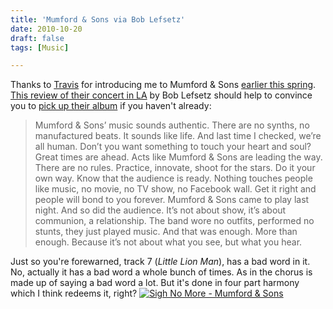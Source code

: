 ```yaml
---
title: 'Mumford & Sons via Bob Lefsetz'
date: 2010-10-20
draft: false
tags: [Music]

---
```


Thanks to [Travis](http://travisldyck.blogspot.com/) for introducing me to Mumford & Sons [earlier this spring](https://chrisenns.com/2010/05/31/timshel/). [This review of their concert in LA](http://lefsetz.com/wordpress/index.php/archives/2010/10/19/mumford-sons-at-the-palladium/) by Bob Lefsetz should help to convince you to [pick up their album](http://click.linksynergy.com/fs-bin/stat?id=6PFrOqNV4B8&offerid=146261&type=3&subid=0&tmpid=1826&RD_PARM1=http%253A%252F%252Fitunes.apple.com%252Fca%252Falbum%252Fsigh-no-more%252Fid354072886%253Fuo%253D4%2526partnerId%253D30) if you haven't already:

> Mumford & Sons’ music sounds authentic. There are no synths, no manufactured beats. It sounds like life. And last time I checked, we’re all human. Don’t you want something to touch your heart and soul? Great times are ahead. Acts like Mumford & Sons are leading the way. There are no rules. Practice, innovate, shoot for the stars. Do it your own way. Know that the audience is ready. Nothing touches people like music, no movie, no TV show, no Facebook wall. Get it right and people will bond to you forever. Mumford & Sons came to play last night. And so did the audience. It’s not about show, it’s about communion, a relationship. The band wore no outfits, performed no stunts, they just played music. And that was enough. More than enough. Because it’s not about what you see, but what you hear.

Just so you're forewarned, track 7 (_Little Lion Man_), has a bad word in it. No, actually it has a bad word a whole bunch of times. As in the chorus is made up of saying a bad word a lot. But it's done in four part harmony which I think redeems it, right? [![Sigh No More - Mumford & Sons](http://ax.phobos.apple.com.edgesuite.net/images/web/linkmaker/badge_itunes-lrg.gif)](http://click.linksynergy.com/fs-bin/stat?id=6PFrOqNV4B8&offerid=146261&type=3&subid=0&tmpid=1826&RD_PARM1=http%253A%252F%252Fitunes.apple.com%252Fca%252Falbum%252Fsigh-no-more%252Fid354072886%253Fuo%253D4%2526partnerId%253D30)